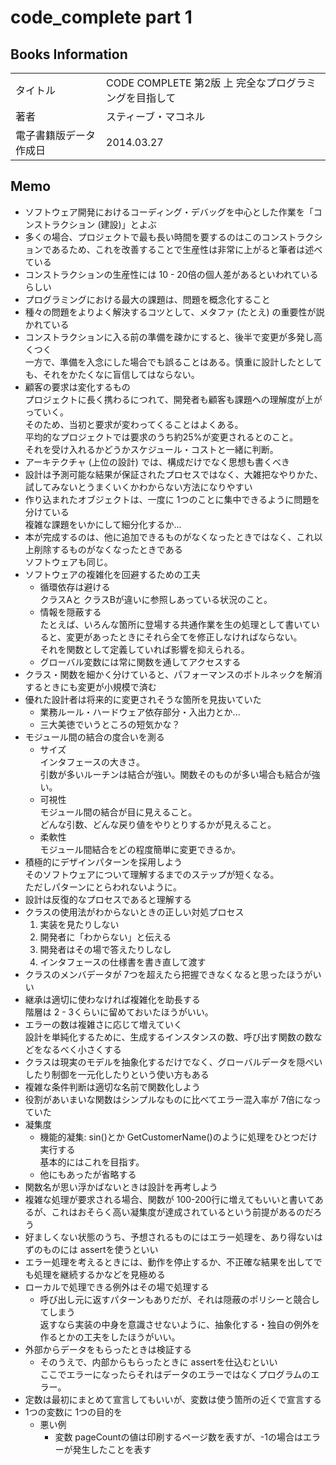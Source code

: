 # code_complete part 1

## Books Information

|                        |                                                       |
| :--------------------- | :---------------------------------------------------- |
| タイトル               | CODE COMPLETE 第2版 上 完全なプログラミングを目指して |
| 著者                   | スティーブ・マコネル                                  |
| 電子書籍版データ作成日 | 2014.03.27                                            |

## Memo

- ソフトウェア開発におけるコーディング・デバッグを中心とした作業を「コンストラクション (建設)」とよぶ
- 多くの場合、プロジェクトで最も長い時間を要するのはこのコンストラクションであるため、これを改善することで生産性は非常に上がると筆者は述べている
- コンストラクションの生産性には 10 - 20倍の個人差があるといわれているらしい
- プログラミングにおける最大の課題は、問題を概念化すること
- 種々の問題をよりよく解決するコツとして、メタファ (たとえ) の重要性が説かれている
- コンストラクションに入る前の準備を疎かにすると、後半で変更が多発し高くつく  
一方で、準備を入念にした場合でも誤ることはある。慎重に設計したとしても、それをかたくなに盲信してはならない。
- 顧客の要求は変化するもの  
プロジェクトに長く携わるにつれて、開発者も顧客も課題への理解度が上がっていく。  
そのため、当初と要求が変わってくることはよくある。  
平均的なプロジェクトでは要求のうち約25%が変更されるとのこと。  
それを受け入れるかどうかスケジュール・コストと一緒に判断。
- アーキテクチャ (上位の設計) では、構成だけでなく思想も書くべき
- 設計は予測可能な結果が保証されたプロセスではなく、大雑把なやりかた、試してみないとうまくいくかわからない方法になりやすい
- 作り込まれたオブジェクトは、一度に 1つのことに集中できるように問題を分けている  
複雑な課題をいかにして細分化するか...
- 本が完成するのは、他に追加できるものがなくなったときではなく、これ以上削除するものがなくなったときである  
ソフトウェアも同じ。
- ソフトウェアの複雑化を回避するための工夫
  - 循環依存は避ける  
  クラスAと クラスBが違いに参照しあっている状況のこと。
  - 情報を隠蔽する  
  たとえば、いろんな箇所に登場する共通作業を生の処理として書いていると、変更があったときにそれら全てを修正しなければならない。  
  それを関数として定義していれば影響を抑えられる。
  - グローバル変数には常に関数を通してアクセスする
- クラス・関数を細かく分けていると、パフォーマンスのボトルネックを解消するときにも変更が小規模で済む
- 優れた設計者は将来的に変更されそうな箇所を見抜いていた
  - 業務ルール・ハードウェア依存部分・入出力とか...
  - 三大美徳でいうところの短気かな？
- モジュール間の結合の度合いを測る
  - サイズ  
  インタフェースの大きさ。  
  引数が多いルーチンは結合が強い。関数そのものが多い場合も結合が強い。
  - 可視性  
  モジュール間の結合が目に見えること。  
  どんな引数、どんな戻り値をやりとりするかが見えること。
  - 柔軟性  
  モジュール間結合をどの程度簡単に変更できるか。
- 積極的にデザインパターンを採用しよう  
そのソフトウェアについて理解するまでのステップが短くなる。  
ただしパターンにとらわれないように。
- 設計は反復的なプロセスであると理解する
- クラスの使用法がわからないときの正しい対処プロセス
  1. 実装を見たりしない
  2. 開発者に「わからない」と伝える
  3. 開発者はその場で答えたりしなし
  4. インタフェースの仕様書を書き直して渡す
- クラスのメンバデータが 7つを超えたら把握できなくなると思ったほうがいい
- 継承は適切に使わなければ複雑化を助長する  
階層は 2 - 3くらいに留めておいたほうがいい。
- エラーの数は複雑さに応じて増えていく  
設計を単純化するために、生成するインスタンスの数、呼び出す関数の数などをなるべく小さくする
- クラスは現実のモデルを抽象化するだけでなく、グローバルデータを隠ぺいしたり制御を一元化したりという使い方もある
- 複雑な条件判断は適切な名前で関数化しよう
- 役割があいまいな関数はシンプルなものに比べてエラー混入率が 7倍になっていた
- 凝集度
  - 機能的凝集: sin()とか GetCustomerName()のように処理をひとつだけ実行する  
  基本的にはこれを目指す。
  - 他にもあったが省略する
- 関数名が思い浮かばないときは設計を再考しよう
- 複雑な処理が要求される場合、関数が 100-200行に増えてもいいと書いてあるが、これはおそらく高い凝集度が達成されているという前提があるのだろう
- 好ましくない状態のうち、予想されるものにはエラー処理を、あり得ないはずのものには assertを使うといい
- エラー処理を考えるときには、動作を停止するか、不正確な結果を出してでも処理を継続するかなどを見極める
- ローカルで処理できる例外はその場で処理する
  - 呼び出し元に返すパターンもありだが、それは隠蔽のポリシーと競合してしまう  
  返すなら実装の中身を意識させないように、抽象化する・独自の例外を作るとかの工夫をしたほうがいい。
- 外部からデータをもらったときは検証する
  - そのうえで、内部からもらったときに assertを仕込むといい  
  ここでエラーになったらそれはデータのエラーではなくプログラムのエラー。
- 定数は最初にまとめて宣言してもいいが、変数は使う箇所の近くで宣言する
- 1つの変数に 1つの目的を
  - 悪い例  
    - 変数 pageCountの値は印刷するページ数を表すが、-1の場合はエラーが発生したことを表す
